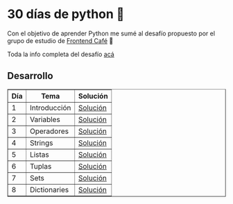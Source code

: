 # 30 días de python :snake:

Con el objetivo de aprender Python me sumé al desafío propuesto por el grupo de estudio de <a href="https://frontend.cafe/" target="_blank">Frontend Café</a> :muscle:


Toda la info completa del desafío <a href="https://github.com/frontendcafe/py-study-group/tree/main/30DaysOfPython">acá </a>

## Desarrollo

<table border="1">
    <tr>
        <th>Día</td>
        <th>Tema</th>
        <th>Solución</th>
    </tr>
    <tr>
        <td>1</td>
        <td>Introducción</td>
        <td><a href="https://github.com/lieta96/30-days-of-python/tree/master/day_01" target="_blank">Solución</a></td>
    </tr>
    <tr>
        <td>2</td>
        <td>Variables</td>
        <td><a href="https://github.com/lieta96/30-days-of-python/tree/master/day_02" target="_blank">Solución</a></td>
    </tr>
    <tr>
        <td>3</td>
        <td>Operadores</td>
        <td><a href="https://github.com/lieta96/30-days-of-python/tree/master/day_03" target="_blank">Solución</a></td>
    </tr>
    <tr>
        <td>4</td>
        <td>Strings</td>
        <td><a href="https://github.com/lieta96/30-days-of-python/tree/master/day_04" target="_blank">Solución</a></td>
    </tr>
        <tr>
        <td>5</td>
        <td>Listas</td>
        <td><a href="https://github.com/lieta96/30-days-of-python/tree/master/day_05" target="_blank">Solución</a></td>
    </tr>
    </tr>
        <tr>
        <td>6</td>
        <td>Tuplas</td>
        <td><a href="https://github.com/lieta96/30-days-of-python/tree/master/day_06" target="_blank">Solución</a></td>
    </tr>
    </tr>
        <tr>
        <td>7</td>
        <td>Sets</td>
        <td><a href="https://github.com/lieta96/30-days-of-python/tree/master/day_07" target="_blank">Solución</a></td>
    </tr>        
    </tr>
        <tr>
        <td>8</td>
        <td>Dictionaries</td>
        <td><a href="https://github.com/lieta96/30-days-of-python/tree/master/day_08" target="_blank">Solución</a></td>
    </tr>        
</table>
